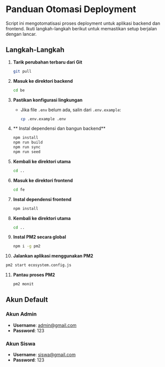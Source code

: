 # Panduan Otomasi Deployment

Script ini mengotomatisasi proses deployment untuk aplikasi backend dan frontend. Ikuti langkah-langkah berikut untuk memastikan setup berjalan dengan lancar.

## Langkah-Langkah

1. **Tarik perubahan terbaru dari Git**

   ```sh
   git pull
   ```

2. **Masuk ke direktori backend**

   ```sh
   cd be
   ```

3. **Pastikan konfigurasi lingkungan**

   - Jika file `.env` belum ada, salin dari `.env.example`:
     ```sh
     cp .env.example .env
     ```

4. ** Instal dependensi dan bangun backend**

   ```sh
   npm install
   npm run build
   npm run sync
   npm run seed
   ```

5. **Kembali ke direktori utama**

   ```sh
   cd ..
   ```

6. **Masuk ke direktori frontend**

   ```sh
   cd fe
   ```

7. **Instal dependensi frontend**

   ```sh
   npm install
   ```

8. **Kembali ke direktori utama**

   ```sh
   cd ..
   ```

9. **Instal PM2 secara global**

   ```sh
   npm i -g pm2
   ```

10. **Jalankan aplikasi menggunakan PM2**

   ```sh
   pm2 start ecosystem.config.js
   ```

11. **Pantau proses PM2**

    ```sh
    pm2 monit
    ```

## Akun Default

### Akun Admin
- **Username**: admin@gmail.com
- **Password**: 123

### Akun Siswa
- **Username**: siswa@gmail.com
- **Password**: 123

